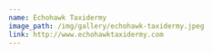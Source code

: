 ```yaml
---
name: Echohawk Taxidermy
image_path: /img/gallery/echohawk-taxidermy.jpeg
link: http://www.echohawktaxidermy.com
---
```


